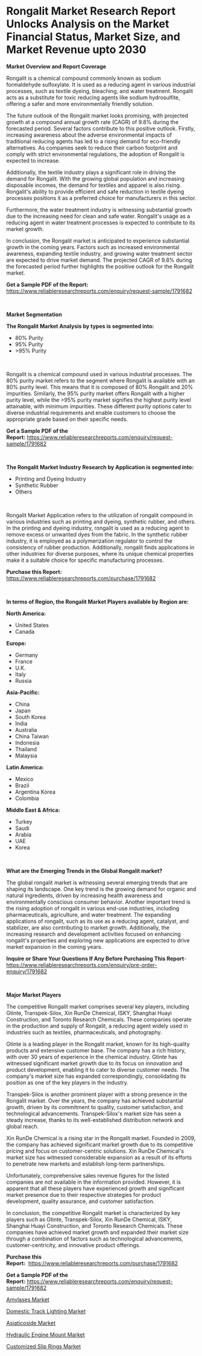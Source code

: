 <p><h1>Rongalit Market Research Report Unlocks Analysis on the Market Financial Status, Market Size, and Market Revenue upto 2030</h1></p><p><strong>Market Overview and Report Coverage</strong></p>
<p><p>Rongalit is a chemical compound commonly known as sodium formaldehyde sulfoxylate. It is used as a reducing agent in various industrial processes, such as textile dyeing, bleaching, and water treatment. Rongalit acts as a substitute for toxic reducing agents like sodium hydrosulfite, offering a safer and more environmentally friendly solution.</p><p>The future outlook of the Rongalit market looks promising, with projected growth at a compound annual growth rate (CAGR) of 9.8% during the forecasted period. Several factors contribute to this positive outlook. Firstly, increasing awareness about the adverse environmental impacts of traditional reducing agents has led to a rising demand for eco-friendly alternatives. As companies seek to reduce their carbon footprint and comply with strict environmental regulations, the adoption of Rongalit is expected to increase.</p><p>Additionally, the textile industry plays a significant role in driving the demand for Rongalit. With the growing global population and increasing disposable incomes, the demand for textiles and apparel is also rising. Rongalit's ability to provide efficient and safe reduction in textile dyeing processes positions it as a preferred choice for manufacturers in this sector.</p><p>Furthermore, the water treatment industry is witnessing substantial growth due to the increasing need for clean and safe water. Rongalit's usage as a reducing agent in water treatment processes is expected to contribute to its market growth.</p><p>In conclusion, the Rongalit market is anticipated to experience substantial growth in the coming years. Factors such as increased environmental awareness, expanding textile industry, and growing water treatment sector are expected to drive market demand. The projected CAGR of 9.8% during the forecasted period further highlights the positive outlook for the Rongalit market.</p></p>
<p><strong>Get a Sample PDF of the Report:</strong> <a href="https://www.reliableresearchreports.com/enquiry/request-sample/1791682">https://www.reliableresearchreports.com/enquiry/request-sample/1791682</a></p>
<p>&nbsp;</p>
<p><strong>Market Segmentation</strong></p>
<p><strong>The Rongalit Market Analysis by types is segmented into:</strong></p>
<p><ul><li>80% Purity</li><li>95% Purity</li><li>>95% Purity</li></ul></p>
<p>&nbsp;</p>
<p><p>Rongalit is a chemical compound used in various industrial processes. The 80% purity market refers to the segment where Rongalit is available with an 80% purity level. This means that it is composed of 80% Rongalit and 20% impurities. Similarly, the 95% purity market offers Rongalit with a higher purity level, while the >95% purity market signifies the highest purity level attainable, with minimum impurities. These different purity options cater to diverse industrial requirements and enable customers to choose the appropriate grade based on their specific needs.</p></p>
<p><strong>Get a Sample PDF of the Report:</strong>&nbsp;<a href="https://www.reliableresearchreports.com/enquiry/request-sample/1791682">https://www.reliableresearchreports.com/enquiry/request-sample/1791682</a></p>
<p>&nbsp;</p>
<p><strong>The Rongalit Market Industry Research by Application is segmented into:</strong></p>
<p><ul><li>Printing and Dyeing Industry</li><li>Synthetic Rubber</li><li>Others</li></ul></p>
<p>&nbsp;</p>
<p><p>Rongalit Market Application refers to the utilization of rongalit compound in various industries such as printing and dyeing, synthetic rubber, and others. In the printing and dyeing industry, rongalit is used as a reducing agent to remove excess or unwanted dyes from the fabric. In the synthetic rubber industry, it is employed as a polymerization regulator to control the consistency of rubber production. Additionally, rongalit finds applications in other industries for diverse purposes, where its unique chemical properties make it a suitable choice for specific manufacturing processes.</p></p>
<p><strong>Purchase this Report:</strong>&nbsp; <a href="https://www.reliableresearchreports.com/purchase/1791682">https://www.reliableresearchreports.com/purchase/1791682</a></p>
<p>&nbsp;</p>
<p><strong>In terms of Region, the Rongalit Market Players available by Region are:</strong></p>
<p>
    <p> <strong> North America: </strong>
        <ul>
            <li>United States</li>
            <li>Canada</li>
        </ul>
        </p> 
    <p> <strong> Europe: </strong>
        <ul>
            <li>Germany</li>
            <li>France</li>
            <li>U.K.</li>
            <li>Italy</li>
            <li>Russia</li>
        </ul>
        </p> 
    <p> <strong> Asia-Pacific: </strong>
        <ul>
            <li>China</li>
            <li>Japan</li>
            <li>South Korea</li>
            <li>India</li>
            <li>Australia</li>
            <li>China Taiwan</li>
            <li>Indonesia</li>
            <li>Thailand</li>
            <li>Malaysia</li>
        </ul>
        </p> 
    <p> <strong> Latin America: </strong>
        <ul>
            <li>Mexico</li>
            <li>Brazil</li>
            <li>Argentina Korea</li>
            <li>Colombia</li>
        </ul>
        </p> 
    <p> <strong> Middle East & Africa: </strong>
        <ul>
            <li>Turkey</li>
            <li>Saudi</li>
            <li>Arabia</li>
            <li>UAE</li>
            <li>Korea</li>
        </ul>
    </p>
    </p>
<p>&nbsp;</p>
<p><strong>What are the Emerging Trends in the Global Rongalit market?</strong></p>
<p><p>The global rongalit market is witnessing several emerging trends that are shaping its landscape. One key trend is the growing demand for organic and natural ingredients, driven by increasing health awareness and environmentally conscious consumer behavior. Another important trend is the rising adoption of rongalit in various end-use industries, including pharmaceuticals, agriculture, and water treatment. The expanding applications of rongalit, such as its use as a reducing agent, catalyst, and stabilizer, are also contributing to market growth. Additionally, the increasing research and development activities focused on enhancing rongalit's properties and exploring new applications are expected to drive market expansion in the coming years.</p></p>
<p><strong>Inquire or Share Your Questions If Any Before Purchasing This Report</strong>- <a href="https://www.reliableresearchreports.com/enquiry/pre-order-enquiry/1791682">https://www.reliableresearchreports.com/enquiry/pre-order-enquiry/1791682</a></p>
<p>&nbsp;</p>
<p><strong>Major Market Players</strong></p>
<p><p>The competitive Rongalit market comprises several key players, including Gtinte, Transpek-Silox, Xin RunDe Chemical, ISKY, Shanghai Huayi Construction, and Toronto Research Chemicals. These companies operate in the production and supply of Rongalit, a reducing agent widely used in industries such as textiles, pharmaceuticals, and photography.</p><p>Gtinte is a leading player in the Rongalit market, known for its high-quality products and extensive customer base. The company has a rich history, with over 30 years of experience in the chemical industry. Gtinte has witnessed significant market growth due to its focus on innovation and product development, enabling it to cater to diverse customer needs. The company's market size has expanded correspondingly, consolidating its position as one of the key players in the industry.</p><p>Transpek-Silox is another prominent player with a strong presence in the Rongalit market. Over the years, the company has achieved substantial growth, driven by its commitment to quality, customer satisfaction, and technological advancements. Transpek-Silox's market size has seen a steady increase, thanks to its well-established distribution network and global reach.</p><p>Xin RunDe Chemical is a rising star in the Rongalit market. Founded in 2009, the company has achieved significant market growth due to its competitive pricing and focus on customer-centric solutions. Xin RunDe Chemical's market size has witnessed considerable expansion as a result of its efforts to penetrate new markets and establish long-term partnerships.</p><p>Unfortunately, comprehensive sales revenue figures for the listed companies are not available in the information provided. However, it is apparent that all these players have experienced growth and significant market presence due to their respective strategies for product development, quality assurance, and customer satisfaction.</p><p>In conclusion, the competitive Rongalit market is characterized by key players such as Gtinte, Transpek-Silox, Xin RunDe Chemical, ISKY, Shanghai Huayi Construction, and Toronto Research Chemicals. These companies have achieved market growth and expanded their market size through a combination of factors such as technological advancements, customer-centricity, and innovative product offerings.</p></p>
<p><strong>Purchase this Report:</strong>&nbsp;&nbsp;<a href="https://www.reliableresearchreports.com/purchase/1791682">https://www.reliableresearchreports.com/purchase/1791682</a></p>
<p></p>
<p><strong>Get a Sample PDF of the Report:</strong>&nbsp;<a href="https://www.reliableresearchreports.com/enquiry/request-sample/1791682">https://www.reliableresearchreports.com/enquiry/request-sample/1791682</a></p>
<p><p><a href="https://github.com/santosh758595/Market-Research-Report-List-1/blob/main/amylases-market.md">Amylases Market</a></p><p><a href="https://medium.com/@hazelbrakus/domestic-track-lighting-market-size-reveals-the-best-marketing-channels-in-global-industry-8fdb8ccea81c">Domestic Track Lighting Market</a></p><p><a href="https://github.com/Chiragrp25/Market-Research-Report-List-1/blob/main/asiaticoside-market.md">Asiaticoside Market</a></p><p><a href="https://medium.com/@twiladurgan/hydraulic-engine-mount-market-analysis-its-cagr-market-segmentation-and-global-industry-overview-e4466a0c8c26">Hydraulic Engine Mount Market</a></p><p><a href="https://medium.com/@linabernier/customized-slip-rings-market-analysis-and-sze-forecasted-for-period-from-2023-to-2030-f68b799ab738">Customized Slip Rings Market</a></p></p>